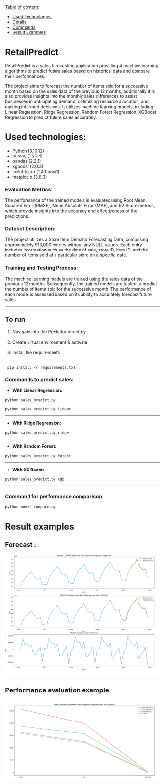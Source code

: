 [Table of content:](#description)
- [Used Technologies](#used-technologies)
- [Details](#evaluation-metrics)
- [Commands](#to-run)
- [Result Examples](#result-examples)

# RetailPredict
RetailPredict is a sales forecasting application providing 4 machine learning algorithms to predict future sales based on historical data and compare their performances.

The project aims to forecast the number of items sold for a successive month based on the sales data of the previous 12 months,  additionally it is also provides insights into the monthly sales differences to assist businesses in anticipating demand,
optimizing resource allocation, and making informed decisions. It utilizes machine learning models, including Linear Regression, Ridge Regression, Random Forest Regression,
XGBoost Regression to predict future sales accurately.

# Used technologies:

* Python (3.10.12)
* numpy (1.26.4)
* pandas (2.2.1)
* xgboost (2.0.3)
* scikit-learn (1.4.1.post1)
* matplotlib (3.8.3)

### Evaluation Metrics:

The performance of the trained models is evaluated using Root Mean Squared Error (RMSE), Mean Absolute Error (MAE), and R2 Score metrics, which provide insights into the accuracy and effectiveness of the predictions.

### Dataset Description:

The project utilizes a Store Item Demand Forecasting Data, comprising approximately 913,000 entries without any NULL values. Each entry includes information such as the date of sale, store ID, item ID, and the number of items sold at a particular store on a specific date.

### Training and Testing Process:

The machine learning models are trained using the sales data of the previous 12 months. Subsequently, the trained models are tested to predict the number of items sold for the successive month. The performance of each model is assessed based on its ability to accurately forecast future sales.

---
## To run
1. Navigate into the Predictor directory </br></br>
2. Create virtual environment & activate </br></br>
3. Install the requirements </br></br>

```commandline
 pip install -r requirements.txt
```

### Commands to predict sales:
* **With Linear Regression:**
```commandline
python sales_predict.py 
```
```commandline
python sales_predict.py linear 
```
---
* **With Ridge Regression:**
```commandline
python sales_predict.py ridge 
```
---
* **With Random Forest:**
```commandline
python sales_predict.py forest 
```
---
* **With XG Boost:**
```commandline
python sales_predict.py xgb 
```
---
### Command for performance comparison
```commandline
python model_compare.py 
```
# Result examples
## Forecast :
![img](./example_pictures/ForecastTwoResult.png)

## Performance evaluation example:
![img](./example_pictures/Compare.png)
